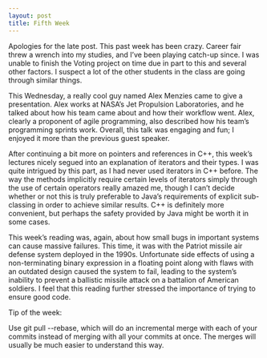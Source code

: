 ```yaml
---
layout: post
title: Fifth Week
---
```


Apologies for the late post. This past week has been crazy. Career fair threw a wrench into my studies, and I’ve been playing catch-up since. I was unable to finish the Voting project on time due in part to this and several other factors. I suspect a lot of the other students in the class are going through similar things. 

This Wednesday, a really cool guy named Alex Menzies came to give a presentation. Alex works at NASA’s Jet Propulsion Laboratories, and he talked about how his team came about and how their workflow went. Alex, clearly a proponent of agile programming, also described how his team’s programming sprints work. Overall, this talk was engaging and fun; I enjoyed it more than the previous guest speaker.

After continuing a bit more on pointers and references in C++, this week’s lectures nicely segued into an explanation of iterators and their types. I was quite intrigued by this part, as I had never used iterators in C++ before. The way the methods implicitly require certain levels of iterators simply through the use of certain operators really amazed me, though I can’t decide whether or not this is truly preferable to Java’s requirements of explicit sub-classing in order to achieve similar results. C++ is definitely more convenient, but perhaps the safety provided by Java might be worth it in some cases.

This week’s reading was, again, about how small bugs in important systems can cause massive failures. This time, it was with the Patriot missile air defense system deployed in the 1990s. Unfortunate side effects of using a non-terminating binary expression in a floating point along with flaws with an outdated design caused the system to fail, leading to the system’s inability to prevent a ballistic missile attack on a battalion of American soldiers. I feel that this reading further stressed the importance of trying to ensure good code.

Tip of the week:

Use git pull --rebase, which will do an incremental merge with each of your commits instead of merging with all your commits at once. The merges will usually be much easier to understand this way.
